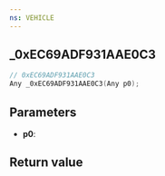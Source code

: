 ```yaml
---
ns: VEHICLE
---
```

## _0xEC69ADF931AAE0C3

```c
// 0xEC69ADF931AAE0C3
Any _0xEC69ADF931AAE0C3(Any p0);
```


## Parameters
* **p0**: 

## Return value
